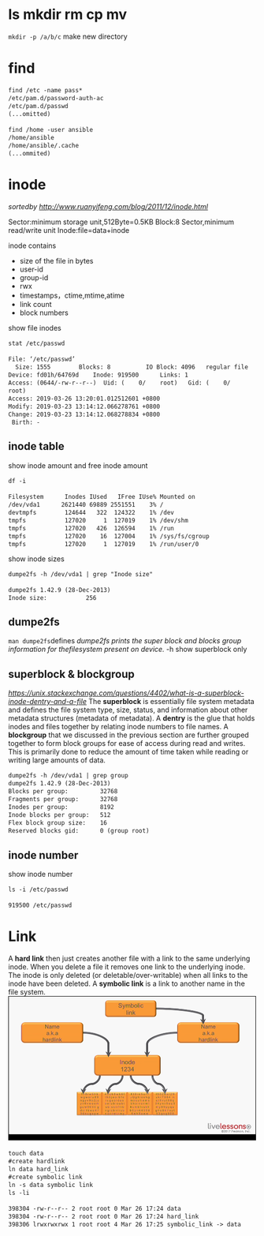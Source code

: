 # ls mkdir rm cp mv 
`mkdir -p /a/b/c` make new directory

# find
```shell
find /etc -name pass* 
/etc/pam.d/password-auth-ac
/etc/pam.d/passwd
(...omitted)

find /home -user ansible
/home/ansible
/home/ansible/.cache
(...ommited)

```

# inode
*sortedby http://www.ruanyifeng.com/blog/2011/12/inode.html*

Sector:minimum storage unit,512Byte=0.5KB
Block:8 Sector,minimum read/write unit
Inode:file=data+inode

inode contains
- size of the file in bytes
- user-id
- group-id
- rwx
- timestamps，ctime,mtime,atime
- link count
- block numbers

show file inodes
```shell
stat /etc/passwd

File: ‘/etc/passwd’
  Size: 1555      	Blocks: 8          IO Block: 4096   regular file
Device: fd01h/64769d	Inode: 919500      Links: 1
Access: (0644/-rw-r--r--)  Uid: (    0/    root)   Gid: (    0/    root)
Access: 2019-03-26 13:20:01.012512601 +0800
Modify: 2019-03-23 13:14:12.066278761 +0800
Change: 2019-03-23 13:14:12.068278834 +0800
 Birth: -
```

## inode table
show inode amount and free inode amount
```shell
df -i

Filesystem      Inodes IUsed   IFree IUse% Mounted on
/dev/vda1      2621440 69889 2551551    3% /
devtmpfs        124644   322  124322    1% /dev
tmpfs           127020     1  127019    1% /dev/shm
tmpfs           127020   426  126594    1% /run
tmpfs           127020    16  127004    1% /sys/fs/cgroup
tmpfs           127020     1  127019    1% /run/user/0

```

show inode sizes
```shell
dumpe2fs -h /dev/vda1 | grep "Inode size"

dumpe2fs 1.42.9 (28-Dec-2013)
Inode size:	          256
```

## dumpe2fs
`man dumpe2fs`defines *dumpe2fs prints the super  block  and  blocks  group  information  for  thefilesystem present on device.*
-h show superblock only

## superblock & blockgroup
*https://unix.stackexchange.com/questions/4402/what-is-a-superblock-inode-dentry-and-a-file*
The **superblock** is essentially file system metadata and defines the file system type, size, status, and information about other metadata structures (metadata of metadata). 
A **dentry** is the glue that holds inodes and files together by relating inode numbers to file names.
A **blockgroup** that we discussed in the previous section are further grouped together to form block groups for ease of access during read and writes. This is primarily done to reduce the amount of time taken while reading or writing large amounts of data. 

```shell
dumpe2fs -h /dev/vda1 | grep group
dumpe2fs 1.42.9 (28-Dec-2013)
Blocks per group:         32768
Fragments per group:      32768
Inodes per group:         8192
Inode blocks per group:   512
Flex block group size:    16
Reserved blocks gid:      0 (group root)
```

## inode number
show inode number
```shell
ls -i /etc/passwd

919500 /etc/passwd
```

# Link
A **hard link** then just creates another file with a link to the same underlying inode.
When you delete a file it removes one link to the underlying inode. The inode is only deleted (or deletable/over-writable) when all links to the inode have been deleted.
A **symbolic link** is a link to another name in the file system.
![RHCSA_Lesson3_Link](https://github.com/wangxiaoao/Learning_Notes/blob/master/Learning%20%20summarize(MarkDown%20Mainly)/Linux%20Notes/RHCSA%20Course/picture/RHCSA_Lesson3_Link.png?raw=true)

```shell{.line-numbers}
touch data
#create hardlink
ln data hard_link
#create symbolic link
ln -s data symbolic link
ls -li

398304 -rw-r--r-- 2 root root 0 Mar 26 17:24 data
398304 -rw-r--r-- 2 root root 0 Mar 26 17:24 hard_link
398306 lrwxrwxrwx 1 root root 4 Mar 26 17:25 symbolic_link -> data




